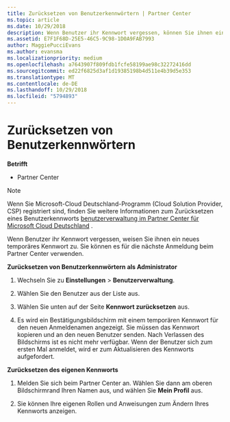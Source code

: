 ```yaml
---
title: Zurücksetzen von Benutzerkennwörtern | Partner Center
ms.topic: article
ms.date: 10/29/2018
description: Wenn Benutzer ihr Kennwort vergessen, können Sie ihnen ein neues temporäres Kennwort zuweisen. Sie können es für die nächste Anmeldung beim Partner Center verwenden.
ms.assetid: E7F1F68D-25E5-46C5-9C98-1D0A9FAB7993
author: MaggiePucciEvans
ms.author: evansma
ms.localizationpriority: medium
ms.openlocfilehash: a7643907f809fdb1fcfe58199ae98c32272416dd
ms.sourcegitcommit: ed22f6825d3af1d19385198b4d511e4b39d5e353
ms.translationtype: MT
ms.contentlocale: de-DE
ms.lasthandoff: 10/29/2018
ms.locfileid: "5794893"
---
```

# <a name="reset-a-user-password"></a>Zurücksetzen von Benutzerkennwörtern

**Betrifft**

-  Partner Center
   
> [!NOTE]  
>  Wenn Sie Microsoft-Cloud Deutschland-Programm (Cloud Solution Provider, CSP) registriert sind, finden Sie weitere Informationen zum Zurücksetzen eines Benutzerkennworts [benutzerverwaltung im Partner Center für Microsoft Cloud Deutschland](user-management-in-partner-center-for-microsoft-cloud-germany.md) .

Wenn Benutzer ihr Kennwort vergessen, weisen Sie ihnen ein neues temporäres Kennwort zu. Sie können es für die nächste Anmeldung beim Partner Center verwenden.

**Zurücksetzen von Benutzerkennwörtern als Administrator**

1.  Wechseln Sie zu **Einstellungen** &gt; **Benutzerverwaltung**.
2.  Wählen Sie den Benutzer aus der Liste aus.

3.  Wählen Sie unten auf der Seite **Kennwort zurücksetzen** aus.

4.  Es wird ein Bestätigungsbildschirm mit einem temporären Kennwort für den neuen Anmeldenamen angezeigt. Sie müssen das Kennwort kopieren und an den neuen Benutzer senden. Nach Verlassen des Bildschirms ist es nicht mehr verfügbar. Wenn der Benutzer sich zum ersten Mal anmeldet, wird er zum Aktualisieren des Kennworts aufgefordert.

**Zurücksetzen des eigenen Kennworts**

1.  Melden Sie sich beim Partner Center an. Wählen Sie dann am oberen Bildschirmrand Ihren Namen aus, und wählen Sie **Mein Profil** aus.

2.  Sie können Ihre eigenen Rollen und Anweisungen zum Ändern Ihres Kennworts anzeigen.

 

 



